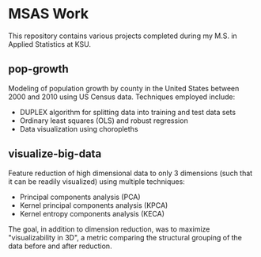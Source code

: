 # MSAS Work
This repository contains various projects completed during my M.S. in Applied Statistics at KSU.

## pop-growth
Modeling of population growth by county in the United States between 2000 and 2010 using US Census data.  Techniques employed include:
  * DUPLEX algorithm for splitting data into training and test data sets
  * Ordinary least squares (OLS) and robust regression
  * Data visualization using choropleths

## visualize-big-data
Feature reduction of high dimensional data to only 3 dimensions (such that it can be readily visualized) using multiple techniques: 
  * Principal components analysis (PCA)
  * Kernel principal components analysis (KPCA)
  * Kernel entropy components analysis (KECA)
  
 The goal, in addition to dimension reduction, was to maximize "visualizability in 3D", a metric comparing the structural grouping of the 
 data before and after reduction.
